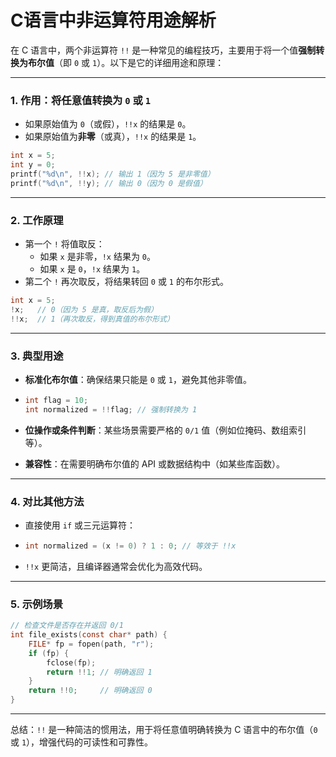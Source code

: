 # C语言中非运算符用途解析



在 C 语言中，两个非运算符 `!!` 是一种常见的编程技巧，主要用于将一个值**强制转换为布尔值**（即 `0` 或 `1`）。以下是它的详细用途和原理：

------

### 1. **作用：将任意值转换为 `0` 或 `1`**

- 如果原始值为 `0`（或假），`!!x` 的结果是 `0`。
- 如果原始值为**非零**（或真），`!!x` 的结果是 `1`。

```c
int x = 5;
int y = 0;
printf("%d\n", !!x); // 输出 1（因为 5 是非零值）
printf("%d\n", !!y); // 输出 0（因为 0 是假值）
```

------

### 2. **工作原理**

- 第一个 `!` 将值取反：
  - 如果 `x` 是非零，`!x` 结果为 `0`。
  - 如果 `x` 是 `0`，`!x` 结果为 `1`。
- 第二个 `!` 再次取反，将结果转回 `0` 或 `1` 的布尔形式。



```c
int x = 5;
!x;   // 0（因为 5 是真，取反后为假）
!!x;  // 1（再次取反，得到真值的布尔形式）
```

------

### 3. **典型用途**

- **标准化布尔值**：确保结果只能是 `0` 或 `1`，避免其他非零值。

- ```c
  int flag = 10;
  int normalized = !!flag; // 强制转换为 1
  ```

- **位操作或条件判断**：某些场景需要严格的 `0/1` 值（例如位掩码、数组索引等）。

- **兼容性**：在需要明确布尔值的 API 或数据结构中（如某些库函数）。

------

### 4. **对比其他方法**

- 直接使用 `if` 或三元运算符：

- ```c
  int normalized = (x != 0) ? 1 : 0; // 等效于 !!x
  ```

- `!!x` 更简洁，且编译器通常会优化为高效代码。

------

### 5. **示例场景**

```c
// 检查文件是否存在并返回 0/1
int file_exists(const char* path) {
    FILE* fp = fopen(path, "r");
    if (fp) {
        fclose(fp);
        return !!1; // 明确返回 1
    }
    return !!0;     // 明确返回 0
}
```

------

总结：`!!` 是一种简洁的惯用法，用于将任意值明确转换为 C 语言中的布尔值（`0` 或 `1`），增强代码的可读性和可靠性。